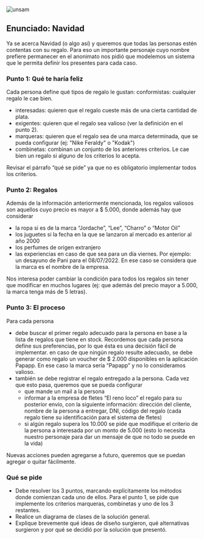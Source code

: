 ![unsam](https://equivalenciacytnew.unsam.edu.ar/images/logo_unsam_big.png) 


## Enunciado: Navidad
Ya se acerca Navidad (o algo así) y queremos que todas las personas estén contentas con su regalo. Para eso un importante personaje cuyo nombre prefiere permanecer en el anonimato nos pidió que modelemos un sistema que le permita definir los presentes para cada caso.
### Punto 1: Qué te haría feliz
Cada persona define qué tipos de regalo le gustan:
conformistas: cualquier regalo le cae bien.

+ interesadas: quieren que el regalo cueste más de una cierta cantidad de plata.
+ exigentes: quieren que el regalo sea valioso (ver la definición en el punto 2).
+ marqueras: quieren que el regalo sea de una marca determinada, que se pueda configurar (ej: "Nike Feraldy" o "Kodak")
+ combinetas: combinan un conjunto de los anteriores criterios. Le cae bien un regalo si alguno de los criterios lo acepta.

Revisar el párrafo “qué se pide” ya que no es obligatorio implementar todos los criterios.

### Punto 2: Regalos
Además de la información anteriormente mencionada, los regalos valiosos son aquellos cuyo precio es mayor a $ 5.000, donde además hay que considerar
+ la ropa si es de la marca “Jordache”, “Lee”, “Charro” o “Motor Oil”
+ los juguetes si la fecha en la que se lanzaron al mercado es anterior al año 2000
+ los perfumes de origen extranjero
+ las experiencias en caso de que sea para un día viernes. Por ejemplo: un desayuno de Pani para el 08/07/2022. En ese caso se considera que la marca es el nombre de la empresa.

Nos interesa poder cambiar la condición para todos los regalos sin tener que modificar en muchos lugares (ej: que además del precio mayor a 5.000, la marca tenga más de 5 letras).

### Punto 3: El proceso
Para cada persona 
+ debe buscar el primer regalo adecuado para la persona en base a la lista de regalos que tiene en stock. Recordemos que cada persona define sus preferencias, por lo que ésta es una decisión fácil de implementar.
en caso de que ningún regalo resulte adecuado, se debe generar como regalo un voucher de $ 2.000 disponibles en la aplicación Papapp. En ese caso la marca sería “Papapp” y no lo consideramos valioso.
+ también se debe registrar el regalo entregado a la persona. Cada vez que esto pasa, queremos que se pueda configurar
  + que mande un mail a la persona 
  + informar a la empresa de fletes “El reno loco” el regalo para su posterior envío, con la siguiente información: dirección del cliente, nombre de la persona a entregar, DNI, código del regalo (cada regalo tiene su identificación para el sistema de fletes)
  + si algún regalo supera los 10.000 se pide que modifique el criterio de la persona a interesada por un monto de 5.000 (esto lo necesita nuestro personaje para dar un mensaje de que no todo se puede en la vida)

Nuevas acciones pueden agregarse a futuro, queremos que se puedan agregar o quitar fácilmente.

### Qué se pide
+ Debe resolver los 3 puntos, marcando explícitamente los métodos donde comienzan cada uno de ellos. Para el punto 1, se pide que implemente los criterios marqueras, combinetas y uno de los 3 restantes.
+ Realice un diagrama de clases de la solución general.
+ Explique brevemente qué ideas de diseño surgieron, qué alternativas surgieron y por qué se decidió por la solución que presentó.
